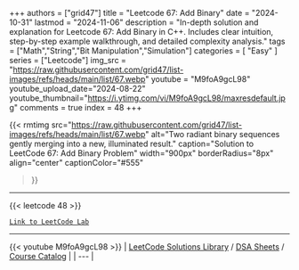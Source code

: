 
+++
authors = ["grid47"]
title = "Leetcode 67: Add Binary"
date = "2024-10-31"
lastmod = "2024-11-06"
description = "In-depth solution and explanation for Leetcode 67: Add Binary in C++. Includes clear intuition, step-by-step example walkthrough, and detailed complexity analysis."
tags = ["Math","String","Bit Manipulation","Simulation"]
categories = [
    "Easy"
]
series = ["Leetcode"]
img_src = "https://raw.githubusercontent.com/grid47/list-images/refs/heads/main/list/67.webp"
youtube = "M9foA9gcL98"
youtube_upload_date="2024-08-22"
youtube_thumbnail="https://i.ytimg.com/vi/M9foA9gcL98/maxresdefault.jpg"
comments = true
index = 48
+++


{{< rmtimg 
    src="https://raw.githubusercontent.com/grid47/list-images/refs/heads/main/list/67.webp" 
    alt="Two radiant binary sequences gently merging into a new, illuminated result."
    caption="Solution to LeetCode 67: Add Binary Problem"
    width="900px"
    borderRadius="8px"
    align="center" 
    captionColor="#555"
>}}
---
{{< leetcode 48 >}}

[`Link to LeetCode Lab`](https://leetcode.com/problems/add-binary/description/)

---
{{< youtube M9foA9gcL98 >}}
| [LeetCode Solutions Library](https://grid47.xyz/leetcode/) / [DSA Sheets](https://grid47.xyz/sheets/) / [Course Catalog](https://grid47.xyz/courses/) |
| --- |
